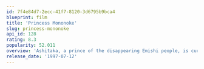 ```yaml
---
id: 7f4e84d7-2ecc-41f7-8120-3d6795b9bca4
blueprint: film
title: 'Princess Mononoke'
slug: princess-mononoke
api_id: 128
rating: 8.3
popularity: 52.011
overview: 'Ashitaka, a prince of the disappearing Emishi people, is cursed by a demonized boar god and must journey to the west to find a cure. Along the way, he encounters San, a young human woman fighting to protect the forest, and Lady Eboshi, who is trying to destroy it. Ashitaka must find a way to bring balance to this conflict.'
release_date: '1997-07-12'
---
```

